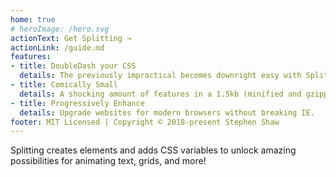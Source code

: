```yaml
---
home: true
# heroImage: /hero.svg
actionText: Get Splitting →
actionLink: /guide.md
features:
- title: DoubleDash your CSS
  details: The previously impractical becomes downright easy with Splitting's CSS Variables.
- title: Comically Small
  details: A shocking amount of features in a 1.5kb (minified and gzipped) package.
- title: Progressively Enhance
  details: Upgrade websites for modern browsers without breaking IE.
footer: MIT Licensed | Copyright © 2018-present Stephen Shaw
---
```


Splitting creates elements and adds CSS variables to unlock amazing possibilities for animating text, grids, and more!
